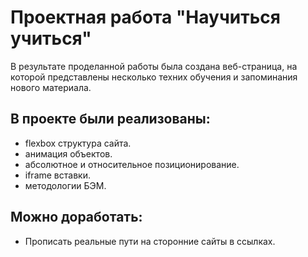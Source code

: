 # Проектная работа "Научиться учиться" 

В результате проделанной работы была создана веб-страница, на которой представлены несколько техних обучения и запоминания нового материала. 

## В проекте были реализованы:

- flexbox структура сайта.
- анимация объектов.
- абсолютное и относительное позиционирование.
- iframe вставки.
- методологии БЭМ.

## Можно доработать:

- Прописать реальные пути на сторонние сайты в ссылках. 

